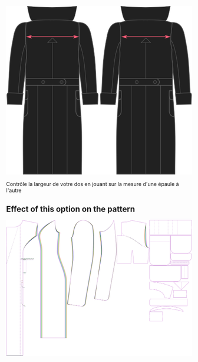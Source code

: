 ![Largeur du dos](./acrossbackfactor.svg)

Contrôle la largeur de votre dos en jouant sur la mesure d'une épaule à l'autre


## Effect of this option on the pattern
![This image shows the effect of this option by superimposing several variants that have a different value for this option](carlita_acrossbackfactor_sample.svg "Effect of this option on the pattern")
